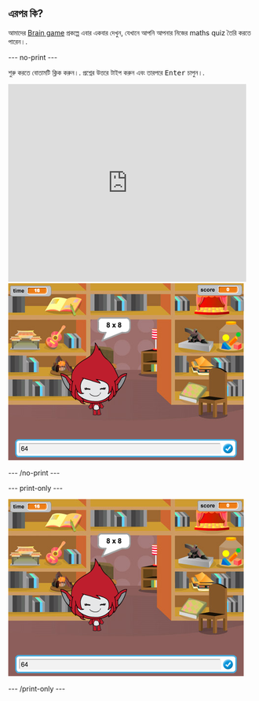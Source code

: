 ## এরপর কি?

আমাদের [Brain game](https://projects.raspberrypi.org/bn-IN/projects/brain-game?utm_source=pathway&utm_medium=whatnext&utm_campaign=projects) প্রকল্পে এবার একবার দেখুন, যেখানে আপনি আপনার নিজের maths quiz তৈরি করতে পারেন।.

--- no-print ---

শুরু করতে বোতামটি ক্লিক করুন।. প্রশ্নের উত্তরে টাইপ করুন এবং তারপরে <kbd>Enter</kbd> চাপুন।.

<div class="scratch-preview">
  <iframe allowtransparency="true" width="485" height="402" src="https://scratch.mit.edu/projects/embed/250234955/?autostart=false" frameborder="0" scrolling="no"></iframe>
  <img src="images/brain-final.png">
</div>

--- /no-print ---

--- print-only ---

![Brain Game](images/brain-final.png)

--- /print-only ---